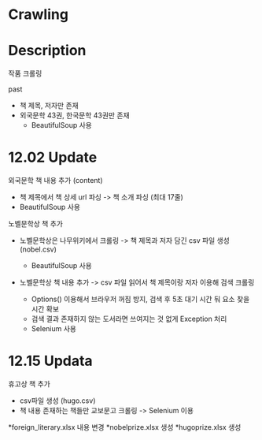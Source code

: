 # Crawling

# Description
작품 크롤링

past
- 책 제목, 저자만 존재
- 외국문학 43권, 한국문학 43권만 존재
  - BeautifulSoup 사용



# 12.02 Update

외국문학 책 내용 추가 (content) 
  - 책 제목에서 책 상세 url 파싱 -> 책 소개 파싱 (최대 17줄)
  - BeautifulSoup 사용



노벨문학상 책 추가
  - 노벨문학상은 나무위키에서 크롤링 -> 책 제목과 저자 담긴 csv 파일 생성 (nobel.csv)
    - BeautifulSoup 사용

  - 노벨문학상 책 내용 추가 -> csv 파일 읽어서 책 제목이랑 저자 이용해 검색 크롤링
    - Options() 이용해서 브라우저 꺼짐 방지, 검색 후 5초 대기 시간 둬 요소 찾을 시간 확보
    - 검색 결과 존재하지 않는 도서라면 쓰여지는 것 없게 Exception 처리
    - Selenium 사용


# 12.15 Updata

휴고상 책 추가
  - csv파일 생성 (hugo.csv)
  - 책 내용 존재하는 책들만 교보문고 크롤링 -> Selenium 이용

*foreign_literary.xlsx 내용 변경
*nobelprize.xlsx 생성
*hugoprize.xlsx 생성
